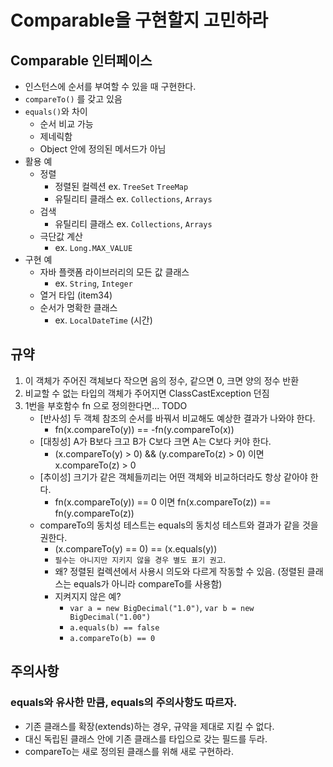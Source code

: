 # Comparable을 구현할지 고민하라

## Comparable 인터페이스
- 인스턴스에 순서를 부여할 수 있을 때 구현한다.
- `compareTo()` 를 갖고 있음
- `equals()`와 차이
    * 순서 비교 가능
    * 제네릭함
    * Object 안에 정의된 메서드가 아님
- 활용 예
    * 정렬
        + 정렬된 컬렉션 ex. `TreeSet` `TreeMap`
        + 유틸리티 클래스 ex. `Collections`, `Arrays`
    * 검색
        + 유틸리티 클래스 ex. `Collections`, `Arrays`
    * 극단값 계산
        + ex. `Long.MAX_VALUE`
- 구현 예
    * 자바 플랫폼 라이브러리의 모든 값 클래스
        + ex. `String`, `Integer`
    * 열거 타입 (item34)
    * 순서가 명확한 클래스
        + ex. `LocalDateTime` (시간)


## 규약
1. 이 객체가 주어진 객체보다 작으면 음의 정수, 같으면 0, 크면 양의 정수 반환
2. 비교할 수 없는 타입의 객체가 주어지면 ClassCastException 던짐
3. 1번을 부호함수 fn 으로 정의한다면... TODO
    * [반사성] 두 객체 참조의 순서를 바꿔서 비교해도 예상한 결과가 나와야 한다.
        + fn(x.compareTo(y)) == -fn(y.compareTo(x))
    * [대칭성] A가 B보다 크고 B가 C보다 크면 A는 C보다 커야 한다.
        + (x.compareTo(y) > 0) && (y.compareTo(z) > 0) 이면 x.compareTo(z) > 0
    * [추이성] 크기가 같은 객체들끼리는 어떤 객체와 비교하더라도 항상 같아야 한다.
        + fn(x.compareTo(y)) == 0 이면 fn(x.compareTo(z)) == fn(y.compareTo(z))
    * compareTo의 동치성 테스트는 equals의 동치성 테스트와 결과가 같을 것을 권한다.
        + (x.compareTo(y) == 0) == (x.equals(y)) 
        + `필수는 아니지만 지키지 않을 경우 별도 표기 권고`. 
        + 왜? 정렬된 컬렉션에서 사용시 의도와 다르게 작동할 수 있음. (정렬된 클래스는 equals가 아니라 compareTo를 사용함)
        + 지켜지지 않은 예?
            - `var a = new BigDecimal("1.0")`, `var b = new BigDecimal("1.00")`
            - `a.equals(b) == false`
            - `a.compareTo(b) == 0`


## 주의사항
### equals와 유사한 만큼, equals의 주의사항도 따르자.
- 기존 클래스를 확장(extends)하는 경우, 규약을 제대로 지킬 수 없다.
- 대신 독립된 클래스 안에 기존 클래스를 타입으로 갖는 필드를 두라.
- compareTo는 새로 정의된 클래스를 위해 새로 구현하라.